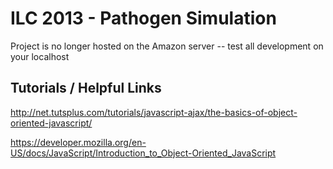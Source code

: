 ILC 2013 - Pathogen Simulation
============
Project is no longer hosted on the Amazon server -- test all development on your localhost

Tutorials / Helpful Links
---
http://net.tutsplus.com/tutorials/javascript-ajax/the-basics-of-object-oriented-javascript/

https://developer.mozilla.org/en-US/docs/JavaScript/Introduction_to_Object-Oriented_JavaScript

